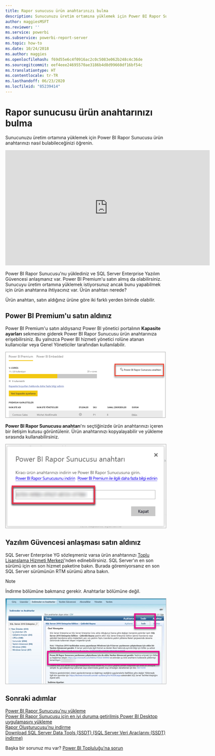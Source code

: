 ```yaml
---
title: Rapor sunucusu ürün anahtarınızı bulma
description: Sunucunuzu üretim ortamına yüklemek için Power BI Rapor Sunucusu ürün anahtarınızı nasıl bulabileceğinizi öğrenin.
author: maggiesMSFT
ms.reviewer: ''
ms.service: powerbi
ms.subservice: powerbi-report-server
ms.topic: how-to
ms.date: 10/24/2018
ms.author: maggies
ms.openlocfilehash: f69d55e6c4f0916ac2c0c5083e062b248c4c36de
ms.sourcegitcommit: eef4eee24695570ae3186b4d8d99660df16bf54c
ms.translationtype: HT
ms.contentlocale: tr-TR
ms.lasthandoff: 06/23/2020
ms.locfileid: "85239414"
---
```

# <a name="how-to-find-your-report-server-product-key"></a>Rapor sunucusu ürün anahtarınızı bulma
Sunucunuzu üretim ortamına yüklemek için Power BI Rapor Sunucusu ürün anahtarınızı nasıl bulabileceğinizi öğrenin.

<iframe width="640" height="360" src="https://www.youtube.com/embed/6CQnf-NGtpU?rel=0&amp;showinfo=0" frameborder="0" allowfullscreen></iframe>

Power BI Rapor Sunucusu'nu yüklediniz ve SQL Server Enterprise Yazılım Güvencesi anlaşmanız var. Power BI Premium'u satın almış da olabilirsiniz. Sunucuyu üretim ortamına yüklemek istiyorsunuz ancak bunu yapabilmek için ürün anahtarına ihtiyacınız var. Ürün anahtarı nerede? 

Ürün anahtarı, satın aldığınız ürüne göre iki farklı yerden birinde olabilir.

## <a name="purchased-power-bi-premium"></a>Power BI Premium'u satın aldınız
Power BI Premium'u satın aldıysanız Power BI yönetici portalının **Kapasite ayarları** sekmesine giderek Power BI Rapor Sunucusu ürün anahtarınıza erişebilirsiniz. Bu yalnızca Power BI hizmeti yönetici rolüne atanan kullanıcılar veya Genel Yöneticiler tarafından kullanılabilir.

![Premium ayarlarındaki Power BI Rapor Sunucusu anahtarı](media/find-product-key/pbirs-product-key.png)

**Power BI Rapor Sunucusu anahtarı**'nı seçtiğinizde ürün anahtarınızı içeren bir iletişim kutusu görüntülenir. Ürün anahtarınızı kopyalayabilir ve yükleme sırasında kullanabilirsiniz.

![Power BI Rapor Sunucusu ürün anahtarı](media/find-product-key/pbirs-product-key-dialog.png)

## <a name="purchased-software-assurance-agreement"></a>Yazılım Güvencesi anlaşması satın aldınız
SQL Server Enterprise YG sözleşmeniz varsa ürün anahtarınızı [Toplu Lisanslama Hizmeti Merkezi](https://www.microsoft.com/Licensing/servicecenter/)'nden edinebilirsiniz. SQL Server'ın en son sürümü için en son hizmet paketine bakın. Burada göremiyorsanız en son SQL Server sürümünün RTM sürümü altına bakın.

> [!NOTE]
> İndirme bölümüne bakmanız gerekir. Anahtarlar bölümüne değil.
> 
> 

![](media/find-product-key/vlsc-download.png "Volume Licensing Service Center")

## <a name="next-steps"></a>Sonraki adımlar
[Power BI Rapor Sunucusu'nu yükleme](install-report-server.md)  
[Power BI Rapor Sunucusu için en iyi duruma getirilmiş Power BI Desktop uygulamasını yükleme](install-powerbi-desktop.md)  
[Rapor Oluşturucusu’nu indirme](https://www.microsoft.com/download/details.aspx?id=53613)  
[Download SQL Server Data Tools (SSDT) (SQL Server Veri Araçlarını (SSDT) indirme)](https://go.microsoft.com/fwlink/?LinkID=616714)

Başka bir sorunuz mu var? [Power BI Topluluğu'na sorun](https://community.powerbi.com/)

